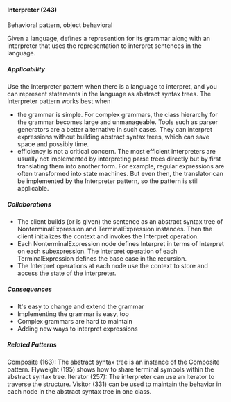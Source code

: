 #### Interpreter (243)

Behavioral pattern, object behavioral

Given a language, defines a represention for its grammar along with an interpreter that uses the representation to interpret sentences in the language.

##### Applicability

Use the Interpreter pattern when there is a language to interpret, and you can represent statements in the language as abstract syntax trees. The Interpreter pattern works best when

 * the grammar is simple. For complex grammars, the class hierarchy for the grammar becomes large and unmanageable. Tools such as parser generators are a better alternative in such cases. They can interpret expressions without building abstract syntax trees, which can save space and possibly time.
 * efficiency is not a critical concern. The most efficient interpreters are usually not implemented by interpreting parse trees directly but by first translating them into another form. For example, regular expressions are often transformed into state machines. But even then, the translator can be implemented by the Interpreter pattern, so the pattern is still applicable.

##### Collaborations

 * The client builds (or is given) the sentence as an abstract syntax tree of NonterminalExpression and TerminalExpression instances. Then the client initializes the context and invokes the Interpret operation.
 * Each NonterminalExpression node defines Interpret in terms of Interpret on each subexpression. The Interpret operation of each TerminalExpression defines the base case in the recursion.
 * The Interpret operations at each node use the context to store and access the state of the interpreter.

##### Consequences

 * It's easy to change and extend the grammar
 * Implementing the grammar is easy, too
 * Complex grammars are hard to maintain
 * Adding new ways to interpret expressions

##### Related Patterns

Composite (163): The abstract syntax tree is an instance of the Composite pattern. Flyweight (195) shows how to share terminal symbols within the abstract syntax tree. Iterator (257): The interpreter can use an Iterator to traverse the structure. Visitor (331) can be used to maintain the behavior in each node in the abstract syntax tree in one class.
